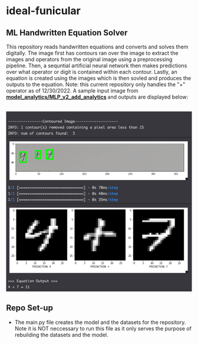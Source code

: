 # ideal-funicular

## ML Handwritten Equation Solver
This repository reads handwritten equations and converts and solves them digitally. The image first has contours ran over the image to extract the images and operators from the original image using a preprocessing pipeline. Then, a sequntial artificial neural network then makes predictions over what operator or digit is contained within each contour. Lastly, an equation is created using the images which is then sovled and produces the outputs to the equation. Note: this current repository only handles the "+" operator as of 12/30/2022. A sample input image from <b> [model_analytics/MLP_v2_add_analytics](https://github.com/davidjperez00/ideal-funicular/blob/main/model_analytics/MLP_v2_add_analytics.ipynb) </b> and outputs are displayed below: 
<br />
<br />

![Conversion Example from MLP_v2_add_analytics.ipynb](repo_example.png)

## Repo Set-up
- The main.py file creates the model and the datasets for the repository. Note it is NOT neccessary to run this file as it only serves the purpose of rebuilding the datasets and the model.

